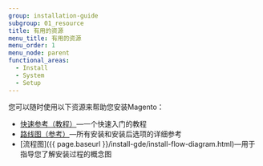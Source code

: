 ```yaml
---
group: installation-guide
subgroup: 01_resource
title: 有用的资源
menu_title: 有用的资源
menu_order: 1
menu_node: parent
functional_areas:
  - Install
  - System
  - Setup
---
```


您可以随时使用以下资源来帮助您安装Magento：

*  [快速参考（教程）]({{page.baseurl}}/install-gde/install-Quick-ref.html)—一个快速入门的教程
*  [路线图（参考）]({{page.baseurl}}/install-gde/install-Roadmap_part1.html)—所有安装和安装后选项的详细参考
*  [流程图]({{ page.baseurl }}/install-gde/install-flow-diagram.html)—用于指导您了解安装过程的概念图

